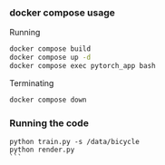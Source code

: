 ### docker compose usage

Running 
```bash
docker compose build
docker compose up -d
docker compose exec pytorch_app bash
```

Terminating
```bash
docker compose down
```

### Running the code
````
python train.py -s /data/bicycle 
python render.py
```